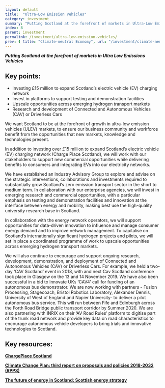 ```yaml
---
layout: default
title:  "Ultra-Low Emission Vehicles"
category: investment
summary: "Putting Scotland at the forefront of markets in Ultra-Low Emission Vehicles."
index: 8
parent: investment
permalink: /investment/ultra-low-emission-vehicles/
prev: { title: "Climate-neutral Economy", url: "/investment/climate-neutral-economy/" }
---
```

***Putting Scotland at the forefront of markets in Ultra Low Emissions Vehicles***

## Key points:

- Investing £15 million to expand Scotland’s electric vehicle (EV) charging network
- Invest in platforms to support testing and demonstration facilities
- Upscale opportunities across emerging hydrogen transport markets
- Research and development of Connected and Autonomous Vehicles (CAV) or Driverless Cars

We want Scotland to be at the forefront of growth in ultra-low emission vehicles (ULEV) markets, to ensure our business community and workforce benefit from the opportunities that new markets, knowledge and technologies present.  

In addition to investing over £15 million to expand Scotland’s electric vehicle (EV) charging network (Charge Place Scotland), we will work with our stakeholders to support new commercial opportunities while delivering benefits to consumers and integrating EVs into our electricity networks.  

We have established an Industry Advisory Group to explore and advise on the strategic interventions, collaborations and investments required to substantially grow Scotland’s zero emission transport  sector in the short to medium term.  In collaboration with our enterprise agencies, we will invest in emerging research and commercial opportunities, with a particular emphasis on testing and demonstration facilities and innovation at the interface between energy and mobility, making best use the high-quality university research base in Scotland.    

In collaboration with the energy network operators, we will support opportunities for data-driven innovation to influence and manage consumer energy demand and to improve network management.  To capitalise on Scotland’s internationally significant hydrogen projects and pilots, we will set in place a coordinated programme of work to upscale opportunities across emerging hydrogen transport markets.  

We will also continue to encourage and support ongoing research, development, demonstration, and deployment of Connected and Autonomous Vehicles (CAV) or Driverless Cars. For example, we held a two-day ‘CAV Scotland’ event in 2018, with and next Cav Scotland conference took place in Glasgow on the 13 and 14 November 2019. We have also been successful in a bid to Innovate UKs ‘CAV4’ call for funding of an autonomous bus demonstrator. We are now working with partners - Fusion Processing, Stagecoach, Bristol Robotics Laboratory, Alexander Dennis, University of West of England and Napier University- to deliver a pilot autonomous bus service. This will run between Fife and Edinburgh across the Forth Road Bridge public transport corridor by Summer 2020. We are also partnering with INRIX on their ‘AV Road Rules’ platform to digitise part of the trunk road network and provide key data on road characteristics to encourage autonomous vehicle developers to bring trials and innovative technologies to Scotland.  

## Key resources:

**[ChargePlace Scotland](https://chargeplacescotland.org/)**

**[Climate Change Plan: third report on proposals and policies 2018-2032 (RPP3)](https://www.gov.scot/publications/scottish-governments-climate-change-plan-third-report-proposals-policies-2018/pages/12/)**

**[The future of energy in Scotland: Scottish energy strategy](https://www.gov.scot/publications/scottish-energy-strategy-future-energy-scotland-9781788515276/)**

